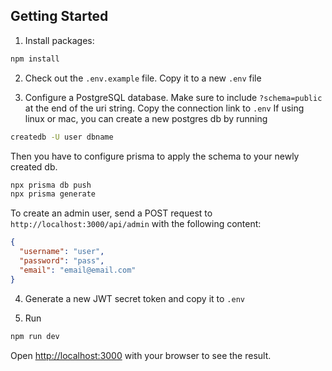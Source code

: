 ## Getting Started

1. Install packages:

```bash
npm install
```

2. Check out the `.env.example` file. Copy it to a new `.env` file

3. Configure a PostgreSQL database. Make sure to include `?schema=public` at the end of the uri string. Copy the connection link to `.env`
   If using linux or mac, you can create a new postgres db by running

```bash
createdb -U user dbname
```

Then you have to configure prisma to apply the schema to your newly created db.

```bash
npx prisma db push
npx prisma generate
```

To create an admin user, send a POST request to `http://localhost:3000/api/admin`
with the following content:

```json
{
  "username": "user",
  "password": "pass",
  "email": "email@email.com"
}
```

4. Generate a new JWT secret token and copy it to `.env`

5. Run

```bash
npm run dev
```

Open [http://localhost:3000](http://localhost:3000) with your browser to see the result.

